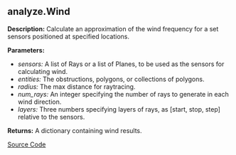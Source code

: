 ## analyze.Wind  
  
  
**Description:** Calculate an approximation of the wind frequency for a set sensors positioned at specified
locations.

  
  
**Parameters:**  
  * *sensors:* A list of Rays or a list of Planes, to be used as the
sensors for calculating wind.  
  * *entities:* The obstructions, polygons, or collections of polygons.  
  * *radius:* The max distance for raytracing.  
  * *num\_rays:* An integer specifying the number of rays to generate in each wind direction.  
  * *layers:* Three numbers specifying layers of rays, as [start, stop, step] relative to the
sensors.  
  
**Returns:** A dictionary containing wind results.  

[Source Code](https://github.com/design-automation/mobius-sim-funcs/blob/main/src/modules/functions/analyze/Wind.ts) 